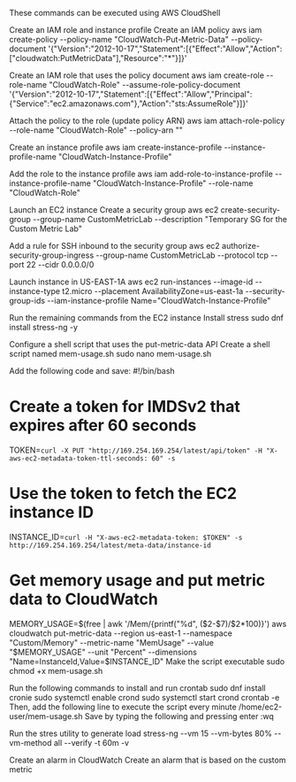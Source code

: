 These commands can be executed using AWS CloudShell

Create an IAM role and instance profile
Create an IAM policy
aws iam create-policy --policy-name "CloudWatch-Put-Metric-Data" --policy-document '{"Version":"2012-10-17","Statement":[{"Effect":"Allow","Action":["cloudwatch:PutMetricData"],"Resource":"*"}]}'

Create an IAM role that uses the policy document
aws iam create-role --role-name "CloudWatch-Role" --assume-role-policy-document '{"Version":"2012-10-17","Statement":[{"Effect":"Allow","Principal":{"Service":"ec2.amazonaws.com"},"Action":"sts:AssumeRole"}]}'

Attach the policy to the role (update policy ARN)
aws iam attach-role-policy --role-name "CloudWatch-Role" --policy-arn "<Policy-ARN>"

Create an instance profile
aws iam create-instance-profile --instance-profile-name "CloudWatch-Instance-Profile"

Add the role to the instance profile
aws iam add-role-to-instance-profile --instance-profile-name "CloudWatch-Instance-Profile" --role-name "CloudWatch-Role"

Launch an EC2 instance
Create a security group
aws ec2 create-security-group --group-name CustomMetricLab --description "Temporary SG for the Custom Metric Lab"

Add a rule for SSH inbound to the security group
aws ec2 authorize-security-group-ingress --group-name CustomMetricLab --protocol tcp --port 22 --cidr 0.0.0.0/0

Launch instance in US-EAST-1A
aws ec2 run-instances --image-id <Image-ID> --instance-type t2.micro --placement AvailabilityZone=us-east-1a --security-group-ids <SG-id> --iam-instance-profile Name="CloudWatch-Instance-Profile"

Run the remaining commands from the EC2 instance
Install stress
sudo dnf install stress-ng -y

Configure a shell script that uses the put-metric-data API
Create a shell script named mem-usage.sh
sudo nano mem-usage.sh

Add the following code and save:
#!/bin/bash

# Create a token for IMDSv2 that expires after 60 seconds
TOKEN=`curl -X PUT "http://169.254.169.254/latest/api/token" -H "X-aws-ec2-metadata-token-ttl-seconds: 60" -s`

# Use the token to fetch the EC2 instance ID
INSTANCE_ID=`curl -H "X-aws-ec2-metadata-token: $TOKEN" -s http://169.254.169.254/latest/meta-data/instance-id`

# Get memory usage and put metric data to CloudWatch
MEMORY_USAGE=$(free | awk '/Mem/{printf("%d", ($2-$7)/$2*100)}')
aws cloudwatch put-metric-data --region us-east-1 --namespace "Custom/Memory" --metric-name "MemUsage" --value "$MEMORY_USAGE" --unit "Percent" --dimensions "Name=InstanceId,Value=$INSTANCE_ID"
Make the script executable
sudo chmod +x mem-usage.sh

Run the following commands to install and run crontab
sudo dnf install cronie
sudo systemctl enable crond
sudo systemctl start crond
crontab -e
Then, add the following line to execute the script every minute
/home/ec2-user/mem-usage.sh
Save by typing the following and pressing enter
:wq

Run the stres utility to generate load
stress-ng --vm 15 --vm-bytes 80% --vm-method all --verify -t 60m -v

Create an alarm in CloudWatch
Create an alarm that is based on the custom metric
